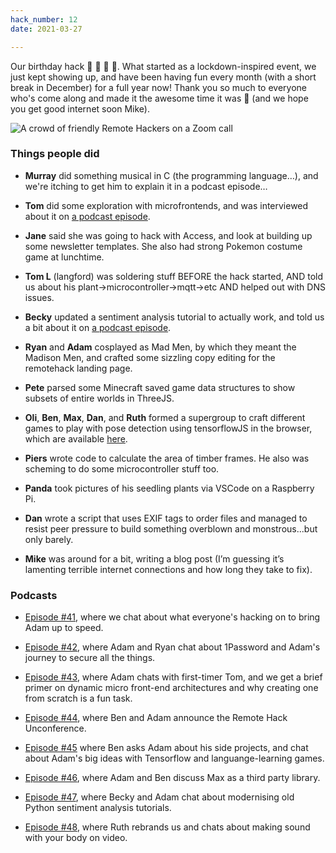 ```yaml
---
hack_number: 12
date: 2021-03-27

---
```

Our birthday hack 🥳 🎂 🍾 🎁. What started as a lockdown-inspired event, we just kept showing up, and have been having fun every month (with a short break in December) for a full year now! Thank you so much to everyone who's come along and made it the awesome time it was 🙌 (and we hope you get good internet soon Mike).

![A crowd of friendly Remote Hackers on a Zoom call](/images/2021-03_zoom-crowd.jpg)

### Things people did

- **Murray** did something musical in C (the programming language…), and we're itching to get him to explain it in a podcast episode…

- **Tom** did some exploration with microfrontends, and was interviewed about it on [a podcast episode][ep43].

- **Jane** said she was going to hack with Access, and look at building up some newsletter templates. She also had strong Pokemon costume game at lunchtime.

- **Tom L** (langford) was soldering stuff BEFORE the hack started, AND told us about his plant->microcontroller->mqtt->etc AND helped out with DNS issues.

- **Becky** updated a sentiment analysis tutorial to actually work, and told us a bit about it on [a podcast episode][ep47].

- **Ryan** and **Adam** cosplayed as Mad Men, by which they meant the Madison Men, and crafted some sizzling copy editing for the remotehack landing page.

- **Pete** parsed some Minecraft saved game data structures to show subsets of entire worlds in ThreeJS.

- **Oli**, **Ben**, **Max**, **Dan**, and **Ruth** formed a supergroup to craft different games to play with pose detection using tensorflowJS in the browser, which are available [here](https://remotehack.space/poses/).

- **Piers** wrote code to calculate the area of timber frames. He also was scheming to do some microcontroller stuff too.

- **Panda** took pictures of his seedling plants via VSCode on a Raspberry Pi.

- **Dan** wrote a script that uses EXIF tags to order files and managed to resist peer pressure to build something overblown and monstrous...but only barely.

- **Mike** was around for a bit, writing a blog post (I’m guessing it’s lamenting terrible internet connections and how long they take to fix).


### Podcasts

- [Episode #41](https://open.spotify.com/episode/6zGgbovGSUJkBlNHLesgGH?si=V8FkEuKgRMOfeYvPSlFHlw), where we chat about what everyone's hacking on to bring Adam up to speed.

- [Episode #42](https://open.spotify.com/episode/3r6mUIXaJNZXms0Hze2Jcm?si=LHvBFPmPTqKEfMrRYF4n9w), where Adam and Ryan chat about 1Password and Adam's journey to secure all the things.

- [Episode #43][ep43], where Adam chats with first-timer Tom, and we get a brief primer on dynamic micro front-end architectures and why creating one from scratch is a fun task.

- [Episode #44](https://open.spotify.com/episode/3DoQgyfcC0yh9eAcYXfFDM?si=iv47GnrWRxSNe1f1BocGqw), where Ben and Adam announce the Remote Hack Unconference.

- [Episode #45](https://open.spotify.com/episode/5IJuEf27gJtB9jREs4GD0l?si=H7_UYjYCSHi9ABKowmxnfw) where Ben asks Adam about his side projects, and chat about Adam's big ideas with Tensorflow and languange-learning games.

- [Episode #46](https://open.spotify.com/episode/31CLtfbu0BfAs8n0dAUM5E?si=j7X33nB1SJObWxFIs2pI_A), where Adam and Ben discuss Max as a third party library.

- [Episode #47][ep47], where Becky and Adam chat about modernising old Python sentiment analysis tutorials.

- [Episode #48](https://open.spotify.com/episode/3kYPc2VkHuQDHGBEOFh6oB?si=vhsLwzmjSnaSJ3qzu74WwQ), where Ruth rebrands us and chats about making sound with your body on video.

[ep43]: https://open.spotify.com/episode/5quwMnTq9WPPT2dV4Iw6gR?si=SlNEFY2XQNqYdzfyWtOVPw
[ep47]: https://open.spotify.com/episode/2Y8hvbWrvNvrTEKahwGHgP?si=Bkck_2BfQTqibBmjNB2Bmg